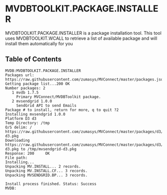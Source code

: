 # MVDBTOOLKIT.PACKAGE.INSTALLER

<PageHeader />

MVDBTOOLKIT.PACKAGE.INSTALLER is a package installation tool.  This tool uses MVDBTOOLKIT.WCALL to retrieve a list of available package and will install them automatically for you

## Table of Contents

```
MVDB:MVDBTOOLKIT.PACKAGE.INSTALLER
Packages url: https://raw.githubusercontent.com/zumasys/MVConnect/master/packages.json
Getting package list...200 OK
Number packages: 2
   1 mvdb 1.7.5
     Primary MVConnect/MVDBToolkit package.
   2 mvsendgrid 1.0.0
     SendGrid API to send Emails
Package # to install, return for more, q to quit ?2
Installing mvsendgrid 1.0.0
Platform D3 d3
Temp Directory: /tmp
O/S delim: /
https://raw.githubusercontent.com/zumasys/MVConnect/master/packages/d3/mvsendgrid-d3.pkg
Downloading https://raw.githubusercontent.com/zumasys/MVConnect/master/packages/d3/mvsendgrid-d3.pkg to /tmp/mvsendgrid-d3.pkg
Response: 200     OK
File path:
Installing...
Unpacking MV.INSTALL... 2 records.
Unpacking MV.INSTALL.CF... 3 records.
Unpacking MVSENDGRID.BP... 3 records.

Install process finished. Status: Success
MVDB:
```



<PageFooter />
